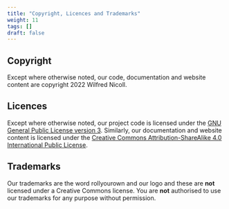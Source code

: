 ```yaml
---
title: "Copyright, Licences and Trademarks"
weight: 11
tags: []
draft: false
---
```

<!--
SPDX-FileCopyrightText: 2022 Wilfred Nicoll <xyzroller@rollyourown.xyz>
SPDX-License-Identifier: CC-BY-SA-4.0
-->

## Copyright

Except where otherwise noted, our code, documentation and website content are copyright 2022 Wilfred Nicoll.

## Licences

Except where otherwise noted, our project code is licensed under the [GNU General Public License version 3](https://www.gnu.org/licenses/gpl-3.0.en.html). Similarly, our documentation and website content is licensed under the [Creative Commons Attribution-ShareAlike 4.0 International Public License](https://creativecommons.org/licenses/by-sa/4.0/).

## Trademarks

Our trademarks are the word rollyourown and our logo and these are **not** licensed under a Creative Commons license. You are **not** authorised to use our trademarks for any purpose without permission.
